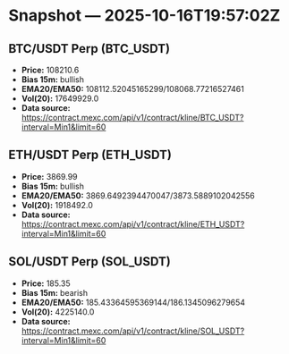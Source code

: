 # Snapshot — 2025-10-16T19:57:02Z

## BTC/USDT Perp (BTC_USDT)
- **Price:** 108210.6
- **Bias 15m:** bullish
- **EMA20/EMA50:** 108112.52045165299/108068.77216527461
- **Vol(20):** 17649929.0
- **Data source:** https://contract.mexc.com/api/v1/contract/kline/BTC_USDT?interval=Min1&limit=60

## ETH/USDT Perp (ETH_USDT)
- **Price:** 3869.99
- **Bias 15m:** bullish
- **EMA20/EMA50:** 3869.6492394470047/3873.5889102042556
- **Vol(20):** 1918492.0
- **Data source:** https://contract.mexc.com/api/v1/contract/kline/ETH_USDT?interval=Min1&limit=60

## SOL/USDT Perp (SOL_USDT)
- **Price:** 185.35
- **Bias 15m:** bearish
- **EMA20/EMA50:** 185.43364595369144/186.1345096279654
- **Vol(20):** 4225140.0
- **Data source:** https://contract.mexc.com/api/v1/contract/kline/SOL_USDT?interval=Min1&limit=60

